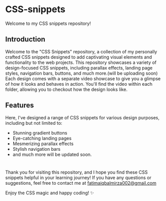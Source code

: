
# CSS-snippets
Welcome to my CSS snippets repository!
 
 ## Introduction
Welcome to the "CSS Snippets" repository, a collection of my personally crafted CSS snippets designed to add captivating visual elements and functionality 
to the web projects. This repository showcases a variety of design-focused CSS snippets, including parallax effects, landing page styles, navigation bars, buttons,
and much more.(will be uploading soon)
<br>
Each design comes with a separate video showcase to give you a glimpse of how it looks and behaves in action. You'll find the video within each folder,
allowing you to checkout how the design looks like.

## Features
Here, I've designed a range of CSS snippets for various design purposes, including but not limited to:

- Stunning gradient buttons
- Eye-catching landing pages
- Mesmerizing parallax effects
- Stylish navigation bars
- and much more will be updated soon.

# 
Thank you for visiting this repository, and I hope you find these CSS snippets helpful in your learning journey! If you have any questions or suggestions, 
feel free to contact me at fatimaiqbalmirza002@gmail.com

Enjoy the CSS magic and happy coding! ✨


